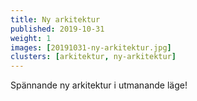 ```yaml
---
title: Ny arkitektur
published: 2019-10-31
weight: 1
images: [20191031-ny-arkitektur.jpg]
clusters: [arkitektur, ny-arkitektur]
---
```


Spännande ny arkitektur i utmanande läge!
